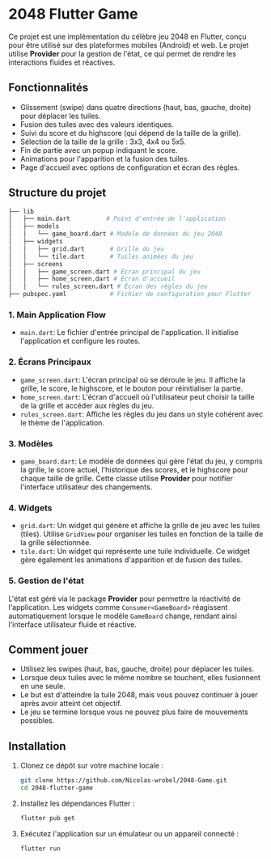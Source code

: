 # 2048 Flutter Game

Ce projet est une implémentation du célèbre jeu 2048 en Flutter, conçu pour être utilisé sur des plateformes mobiles (Android) et web. Le projet utilise **Provider** pour la gestion de l'état, ce qui permet de rendre les interactions fluides et réactives.

## Fonctionnalités
- Glissement (swipe) dans quatre directions (haut, bas, gauche, droite) pour déplacer les tuiles.
- Fusion des tuiles avec des valeurs identiques.
- Suivi du score et du highscore (qui dépend de la taille de la grille).
- Sélection de la taille de la grille : 3x3, 4x4 ou 5x5.
- Fin de partie avec un popup indiquant le score.
- Animations pour l'apparition et la fusion des tuiles.
- Page d'accueil avec options de configuration et écran des règles.

## Structure du projet

```bash
├── lib
│   ├── main.dart          # Point d'entrée de l'application
│   ├── models
│   │   └── game_board.dart # Modèle de données du jeu 2048
│   ├── widgets
│   │   ├── grid.dart       # Grille du jeu
│   │   └── tile.dart       # Tuiles animées du jeu
│   ├── screens
│   │   ├── game_screen.dart # Écran principal du jeu
│   │   ├── home_screen.dart # Écran d'accueil
│   │   └── rules_screen.dart # Écran des règles du jeu
├── pubspec.yaml            # Fichier de configuration pour Flutter
```

### 1. **Main Application Flow**
- `main.dart`: Le fichier d'entrée principal de l'application. Il initialise l'application et configure les routes.

### 2. **Écrans Principaux**
- `game_screen.dart`: L'écran principal où se déroule le jeu. Il affiche la grille, le score, le highscore, et le bouton pour réinitialiser la partie.
- `home_screen.dart`: L'écran d'accueil où l'utilisateur peut choisir la taille de la grille et accéder aux règles du jeu.
- `rules_screen.dart`: Affiche les règles du jeu dans un style cohérent avec le thème de l'application.

### 3. **Modèles**
- `game_board.dart`: Le modèle de données qui gère l'état du jeu, y compris la grille, le score actuel, l'historique des scores, et le highscore pour chaque taille de grille. Cette classe utilise **Provider** pour notifier l'interface utilisateur des changements.

### 4. **Widgets**
- `grid.dart`: Un widget qui génère et affiche la grille de jeu avec les tuiles (tiles). Utilise `GridView` pour organiser les tuiles en fonction de la taille de la grille sélectionnée.
- `tile.dart`: Un widget qui représente une tuile individuelle. Ce widget gère également les animations d'apparition et de fusion des tuiles.

### 5. **Gestion de l'état**
L'état est géré via le package **Provider** pour permettre la réactivité de l'application. Les widgets comme `Consumer<GameBoard>` réagissent automatiquement lorsque le modèle `GameBoard` change, rendant ainsi l'interface utilisateur fluide et réactive.

## Comment jouer
- Utilisez les swipes (haut, bas, gauche, droite) pour déplacer les tuiles.
- Lorsque deux tuiles avec le même nombre se touchent, elles fusionnent en une seule.
- Le but est d'atteindre la tuile 2048, mais vous pouvez continuer à jouer après avoir atteint cet objectif.
- Le jeu se termine lorsque vous ne pouvez plus faire de mouvements possibles.

## Installation

1. Clonez ce dépôt sur votre machine locale :
   ```bash
   git clone https://github.com/Nicolas-wrobel/2048-Game.git
   cd 2048-flutter-game
   ```
2. Installez les dépendances Flutter :
   ```bash
   flutter pub get
   ```
3. Exécutez l'application sur un émulateur ou un appareil connecté :
   ```bash
   flutter run
   ```
